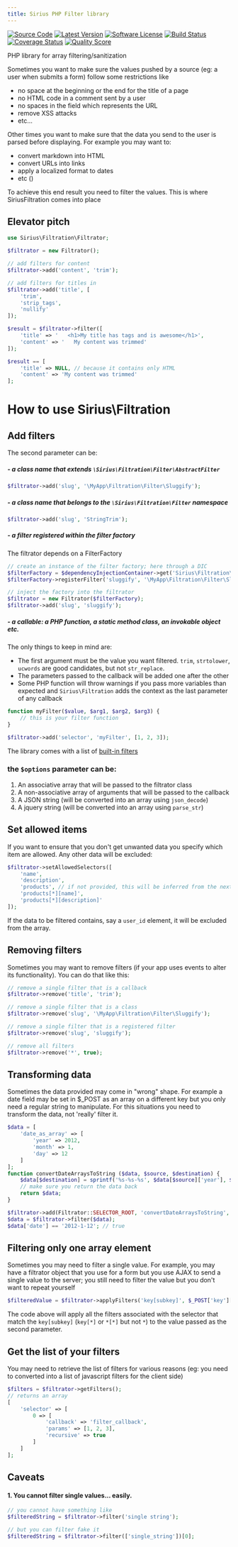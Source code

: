 ```yaml
---
title: Sirius PHP Filter library
---
```


[![Source Code](http://img.shields.io/badge/source-siriusphp/filtration-blue.svg?style=flat-square)](https://github.com/siriusphp/filtration)
[![Latest Version](https://img.shields.io/packagist/v/siriusphp/filtration.svg?style=flat-square)](https://github.com/siriusphp/filtration/releases)
[![Software License](https://img.shields.io/badge/license-MIT-brightgreen.svg?style=flat-square)](https://github.com/siriusphp/filtration/blob/master/LICENSE)
[![Build Status](https://img.shields.io/travis/siriusphp/filtration/master.svg?style=flat-square)](https://travis-ci.org/siriusphp/filtration)
[![Coverage Status](https://img.shields.io/scrutinizer/coverage/g/siriusphp/filtration.svg?style=flat-square)](https://scrutinizer-ci.com/g/siriusphp/filtration/code-structure)
[![Quality Score](https://img.shields.io/scrutinizer/g/siriusphp/filtration.svg?style=flat-square)](https://scrutinizer-ci.com/g/siriusphp/filtration)

PHP library for array filtering/sanitization

Sometimes you want to make sure the values pushed by a source (eg: a user when submits a form) follow some restrictions like

- no space at the beginning or the end for the title of a page
- no HTML code in a comment sent by a user
- no spaces in the field which represents the URL
- remove XSS attacks
- etc...

Other times you want to make sure that the data you send to the user is parsed before displaying. For example you may want to:

- convert markdown into HTML
- convert URLs into links
- apply a localized format to dates
- etc ()

To achieve this end result you need to filter the values. This is where SiriusFiltration comes into place

## Elevator pitch

```php
use Sirius\Filtration\Filtrator;

$filtrator = new Filtrator();

// add filters for content
$filtrator->add('content', 'trim');

// add filters for titles in
$filtrator->add('title', [
	'trim',
    'strip_tags',
    'nullify'
]);

$result = $filtrator->filter([
	'title' => '   <h1>My title has tags and is awesome</h1>',
	'content' => '   My content was trimmed'
]);

$result == [
	'title' => NULL, // because it contains only HTML
	'content' => 'My content was trimmed'
];
```

# How to use Sirius\Filtration

## Add filters

The second parameter can be:

##### - a class name that extends `\Sirius\Filtration\Filter\AbstractFilter`
```php
$filtrator->add('slug', '\MyApp\Filtration\Filter\Sluggify');
```

##### - a class name that belongs to the `\Sirius\Filtration\Filter` namespace
```php
$filtrator->add('slug', 'StringTrim');
```

##### - a filter registered within the filter factory

The filtrator depends on a FilterFactory
```php
// create an instance of the filter factory; here through a DIC
$filterFactory = $dependencyInjectionContainer->get('Sirius\Filtration\FilterFactory');
$filterFactory->registerFilter('sluggify', '\MyApp\Filtration\Filter\Sluggify');

// inject the factory into the filtrator
$filtrator = new Filtrator($filterFactory);
$filtrator->add('slug', 'sluggify');
```

##### - a callable: a PHP function, a static method class, an invokable object etc.
The only things to keep in mind are:

- The first argument must be the value you want filtered. `trim`, `strtolower`, `ucwords` are good candidates, but not `str_replace`.
- The parameters passed to the callback will be added one after the other
- Some PHP function will throw warnings if you pass more variables than expected and `Sirius\Filtration` adds the context as the last parameter of any callback

```php
function myFilter($value, $arg1, $arg2, $arg3) {
    // this is your filter function
}

$filtrator->add('selector', 'myFilter', [1, 2, 3]);
```

The library comes with a list of [built-in filters](docs/filters.md)

### the `$options` parameter can be:

1. An associative array that will be passed to the filtrator class
2. A non-associative array of arguments that will be passed to the callback
3. A JSON string (will be converted into an array using `json_decode`)
4. A jquery string (will be converted into an array using `parse_str`)

## Set allowed items

If you want to ensure that you don't get unwanted data you specify which item are allowed. Any other data will be excluded:

```php
$filtrator->setAllowedSelectors([
    'name',
    'description',
    'products', // if not provided, this will be inferred from the next rules
    'products[*][name]',
    'products[*][description]'
]);
```

If the data to be filtered contains, say a `user_id` element, it will be excluded from the array. 

## Removing filters

Sometimes you may want to remove filters (if your app uses events to alter its functionality).
You can do that like this:

```php
// remove a single filter that is a callback
$filtrator->remove('title', 'trim');

// remove a single filter that is a class
$filtrator->remove('slug', '\MyApp\Filtration\Filter\Sluggify');

// remove a single filter that is a registered filter
$filtrator->remove('slug', 'sluggify');

// remove all filters
$filtrator->remove('*', true);
```
    
## Transforming data

Sometimes the data provided may come in "wrong" shape. For example a date field may be set in $_POST as an array on a different key but you only need a regular string to manipulate.
For this situations you need to transform the data, not 'really' filter it.

```php
$data = [
    'date_as_array' => [
        'year' => 2012,
        'month' => 1,
    	'day' => 12
    ]
];
function convertDateArraysToString ($data, $source, $destination) {
	$data[$destination] = sprintf('%s-%s-%s', $data[$source]['year'], $data[$source]['month'], $data[$source]['day']);
	// make sure you return the data back
	return $data;
}

$filtrator->add(Filtrator::SELECTOR_ROOT, 'convertDateArraysToString', ['date_as_array', 'date']);
$data = $filtrator->filter($data);
$data['date'] == '2012-1-12'; // true
```

## Filtering only one array element

Sometimes you may need to filter a single value. For example, you may have a filtrator object that you use for a form but you use AJAX to send a single value to the server; you still need to filter the value but you don't want to repeat yourself

```php
$filteredValue = $filtrator->applyFilters('key[subkey]', $_POST['key']['subkey']);
```
The code above will apply all the filters associated with the selector that match the `key[subkey]` (`key[*]` or `*[*]` but not `*`) to the value passed as the second parameter.

## Get the list of your filters

You may need to retrieve the list of filters for various reasons (eg: you need to converted into a list of javascript filters for the client side)
```php
$filters = $filtrator->getFilters();
// returns an array
[
    'selector' => [
        0 => [
            'callback' => 'filter_callback',
            'params' => [1, 2, 3],
            'recursive' => true
        ]
    ]
];
```

## Caveats

#### 1. You cannot filter single values... easily.

```php
// you cannot have something like
$filteredString = $filtrator->filter('single string');

// but you can filter fake it
$filteredString = $filtrator->filter(['single_string'])[0];
```

